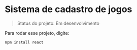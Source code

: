 <h1>Sistema de cadastro de jogos</h1>

>Status do projeto: Em desenvolvimento

Para rodar esse projeto, digite:

````
npm install react
